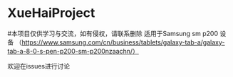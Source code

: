 # XueHaiProject
#本项目仅供学习与交流，如有侵权，请联系删除
适用于Samsung sm p200 设备 （https://www.samsung.com/cn/business/tablets/galaxy-tab-a/galaxy-tab-a-8-0-s-pen-p200-sm-p200nzaachn/）

欢迎在issues进行讨论
